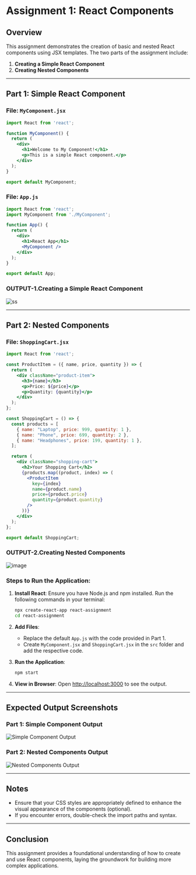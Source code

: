 # Assignment 1: React Components

## Overview
This assignment demonstrates the creation of basic and nested React components using JSX templates. The two parts of the assignment include:

1. **Creating a Simple React Component**
2. **Creating Nested Components**

---

## Part 1: Simple React Component
### File: `MyComponent.jsx`
```jsx
import React from 'react';

function MyComponent() {
  return (
    <div>
      <h1>Welcome to My Component!</h1>
      <p>This is a simple React component.</p>
    </div>
  );
}

export default MyComponent;
```

### File: `App.js`
```jsx
import React from 'react';
import MyComponent from './MyComponent';

function App() {
  return (
    <div>
      <h1>React App</h1>
      <MyComponent />
    </div>
  );
}

export default App;
```
### OUTPUT-1.Creating a Simple React Component
![ss](https://github.com/user-attachments/assets/668da9af-0e5d-4812-8404-4701c9ed5422)

---

## Part 2: Nested Components
### File: `ShoppingCart.jsx`
```jsx
import React from 'react';

const ProductItem = ({ name, price, quantity }) => {
  return (
    <div className="product-item">
      <h3>{name}</h3>
      <p>Price: ${price}</p>
      <p>Quantity: {quantity}</p>
    </div>
  );
};

const ShoppingCart = () => {
  const products = [
    { name: "Laptop", price: 999, quantity: 1 },
    { name: "Phone", price: 699, quantity: 2 },
    { name: "Headphones", price: 199, quantity: 1 },
  ];

  return (
    <div className="shopping-cart">
      <h2>Your Shopping Cart</h2>
      {products.map((product, index) => (
        <ProductItem
          key={index}
          name={product.name}
          price={product.price}
          quantity={product.quantity}
        />
      ))}
    </div>
  );
};

export default ShoppingCart;
```
### OUTPUT-2.Creating Nested Components
![image](https://github.com/user-attachments/assets/f6470d84-245e-416d-82f7-aa342d877c43)

### Steps to Run the Application:
1. **Install React**: Ensure you have Node.js and npm installed. Run the following commands in your terminal:
   ```bash
   npx create-react-app react-assignment
   cd react-assignment
   ```

2. **Add Files**:
   - Replace the default `App.js` with the code provided in Part 1.
   - Create `MyComponent.jsx` and `ShoppingCart.jsx` in the `src` folder and add the respective code.

3. **Run the Application**:
   ```bash
   npm start
   ```

4. **View in Browser**: Open [http://localhost:3000](http://localhost:3000) to see the output.

---

## Expected Output Screenshots

### Part 1: Simple Component Output
![Simple Component Output](./screenshots/simple-component-output.png)

### Part 2: Nested Components Output
![Nested Components Output](./screenshots/nested-components-output.png)

---

## Notes
- Ensure that your CSS styles are appropriately defined to enhance the visual appearance of the components (optional).
- If you encounter errors, double-check the import paths and syntax.

---

## Conclusion
This assignment provides a foundational understanding of how to create and use React components, laying the groundwork for building more complex applications.

